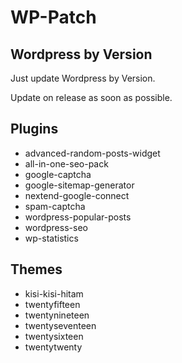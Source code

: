 # WP-Patch

Wordpress by Version
--------------------

Just update Wordpress by Version.

Update on release as soon as possible.

## Plugins

* advanced-random-posts-widget
* all-in-one-seo-pack
* google-captcha
* google-sitemap-generator
* nextend-google-connect
* spam-captcha
* wordpress-popular-posts
* wordpress-seo
* wp-statistics

## Themes

* kisi-kisi-hitam
* twentyfifteen
* twentynineteen
* twentyseventeen
* twentysixteen
* twentytwenty
